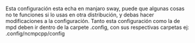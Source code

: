 Esta configuración esta echa en manjaro sway, puede que algunas cosas no te funciones si lo usas en otra distribución, y debas hacer modificaciones a la configuración.
Tanto esta configuración como la de mpd deben ir dentro de la carpete .config, con sus respectivas carpetas ej: .config/ncmpcpp/config 
